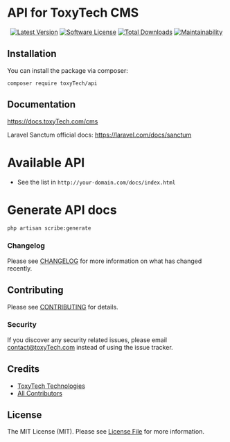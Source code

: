 # API for ToxyTech CMS

<p align="center">
    <a href="https://packagist.org/packages/toxyTech/api"><img src="https://img.shields.io/packagist/v/toxyTech/api.svg?style=flat-square" alt="Latest Version"></a>
    <a href="/LICENSE"><img src="https://img.shields.io/badge/license-MIT-brightgreen.svg?style=flat-square" alt="Software License"></a>
    <a href="https://packagist.org/packages/toxyTech/api"><img src="https://img.shields.io/packagist/dt/toxyTech/api.svg?style=flat-square" alt="Total Downloads"></a>
    <a href="https://codeclimate.com/github/toxyTech/api/maintainability"><img src="https://api.codeclimate.com/v1/badges/a6e4612307e3b3bf8252/maintainability" alt="Maintainability"></a>
</p>

## Installation

You can install the package via composer:

```shell
composer require toxyTech/api
```

## Documentation

https://docs.toxyTech.com/cms

Laravel Sanctum official docs: https://laravel.com/docs/sanctum

# Available API

- See the list in `http://your-domain.com/docs/index.html`

# Generate API docs
```shell
php artisan scribe:generate
```

### Changelog

Please see [CHANGELOG](CHANGELOG.md) for more information on what has changed recently.

## Contributing

Please see [CONTRIBUTING](CONTRIBUTING.md) for details.

### Security

If you discover any security related issues, please email contact@toxyTech.com instead of using the issue tracker.

## Credits

- [ToxyTech Technologies](https://github.com/toxyTech)
- [All Contributors](../../contributors)

## License

The MIT License (MIT). Please see [License File](LICENSE) for more information.

